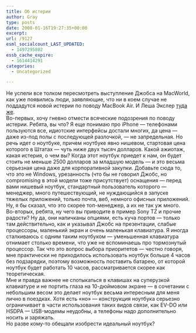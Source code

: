 ```yaml
---
title: Об истерии
author: Gray
type: posts
date: 2008-01-16T19:27:35+00:00
excerpt:
url: /9127
esml_socialcount_LAST_UPDATED:
  - 1497295802
essb_cache_expire:
  - 1614414291
categories:
  - Uncategorized

---
```








Не успели все толком пересмотреть выступление Джобса на MacWorld, как уже появились люди, заявляющие, что ни в коем случае не поддадутся новой истерии по поводу MacBook Air. И Леша Экслер <a href="http://exler.ru/blog/item/4602/" target="_blank">туда же</a>.  
Во-первых, хочу гневно отмести всяческие подозрения по поводу истерии. Ребята, вы что? Я еще понимаю про iPhone &#8212; телефонами пользуются все, идиотские интерфейсы достали многих, да цена &#8212; даже из-под полы с последующей разлочкой, &#8212; не запредельная. Но речь идет о ноутбуке, причем ноутбуке явно нишевом, стартовая цена которого в Штатах &#8212; чуть ниже двух тысяч долларов. Какой ажиотаж, какая истерия, о чем вы? Когда этот ноутбук приедет к нам, он будет стоить не меньше 2500 долларов за младшую модель &#8212; и это весьма серьезная цена даже для корпоративной закупки. Добавьте сюда то, что это не Windows, урезанность (что бы не говорил Джобс, но compromising в этой модели тоже присутствует) оснащения &#8212; перед вами нишевый ноутбук, стандартный пользователь которого &#8212; менеджер, много путешествующий, не нуждающийся в запуске тяжелых приложений, только почта, веб, немного офисных приложений. Ну, я бы сказал, что это скорее топ-менеджер, а их не так уж много.  
Во-вторых, ребята, ну чего вы приводите в пример Sony TZ и прочие радости? Ну да, они напичканы опциями, есть куча портов &#8212; только там действительно, как и указывал Джобс на презентации, слабые процессоры, маленький экран и очень маленькая клавиатура. Я иногда сталкиваюсь с одним таким ноутбуком &#8212; уменьшенная клавиатура отнимает столько времени, что уже не вспоминаешь про тормознутый процессор. Так что это вопрос выбора приоритетов &#8212; честно говоря, мне практически не приходилось использовать ноутбук больше 4 часов без подзарядки, поэтому возможность поставить батарею, от которой ноутбук будет работать 10 часов, рассматривается скорее как теоретическая.  
Мне и правда важнее не спотыкаться в клавишах на суперузкой клавиатуре и не портить глаза на 10-дюймовом экране &#8212; в сочетании с небольшим весом это делает ноутбук весьма интересным для меня лично в поездках. Хотя есть &#171;но&#187; &#8212; конструкция ноутбука серьезно ограничивает в части использования таких видов связи, как EV-DO или HSDPA &#8212; USB-модемы неудобны, а телефоны надо дополнительно носить и заряжать.  
Но разве кому-то обещали изобрести идеальный ноутбук?